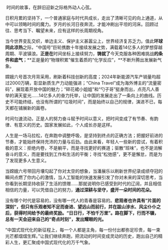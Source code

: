 ​		时间的故事，在辞旧迎新之际格外动人心弦。

​		日积月累的坚持下，一个普通家庭与时代共成长，走出了清晰可见的向上通道，从中可以领略时间的魔力。岁月的长河日夜奔流，才能冲刷出平坦的河床。回顾过往、思考当下、瞩望未来，应有这样的长周期视角。

​		当今世界变乱交织，单边主义、保护主义甚嚣尘上，世界经济复苏乏力。值此**环球同此凉热**之际，“中国号”巨轮携数十年接续发展之势，满载着14亿多人的梦想穿越周期、平波镇浪。**正是在**时间坐标上接续努力，**铸就了**今天克服各种困难挑战**的条件和底气**；**正是量的“物理积累”催生着质的“化学反应”，**不断升腾出发展新气象。

​		嫦娥六号首次月背采用，刷新着科技创新的高度；2024年新能源汽车产销量均超过2000万辆，彰显新质生产力动能强进；“China Travel”成为海外博主的“流量密码”，展现着开放中国的魅力；“碎花裙小姐姐”和“勺子哥”挺身而出，点亮凡人善举的满天星光……14亿多人的奋力托举，让中国的发展走出了一条向上的曲线。历史不可能终结，也没有所谓的“垃圾时间”，而是始终以自己的规律，演进不已，每天都在铺展新的画卷。

​		时间匀速流动，正是人的努力奋斗赋予时间以意义，把时间变成了有节奏、有韵律、有意义的历史。国家发展如此，个人成长亦是这样。

​		人生是一场马拉松，在奔跑中调整呼吸，是坚持到终点的正确方法；把握好前进的节奏，才能始终保持充沛的力量与后劲。由此来看，年轻人一些新的尝试，有着积极的意义：拒绝内卷，不是躺平，而是寻找更好的赛道；驱散“班味”，也不是消解奋斗的意义，而是要找到工作和生活的平衡；寻找“松弛感”，更不是懈怠，而是为了发现更多人生意义。

​		当嫦娥六号带回月壤勾起了你对太空的想象，当潘展乐以刷新世界纪录成绩夺冠的瞬间点燃了你内心的激情，当人工智能的快速发展引发了你对未来的深切思考，当你看到长期坚持收获了生活的馈赠……那就说明你已感受到时代的辽阔，并且相信相信的力量，可以凭借自己的努力，**通过深耕与坚守，盛开一朵时间的花朵。**

​		没有哪个时代是容易的，没有哪一代人的青春是容易的。**悲观者也许具有“片面的深刻”，但只有乐观者知不足而奋进、望远山而前行，并在跋山涉水、风尘仆仆之后，获得时间给予的最终奖励。“日日行，不怕千万里”。路在脚下，行而不辍，总有一天会迎来自己的“奇点时刻”，发出耀眼的光。**

​		“中国式现代化的新征程上，每一个人都是主角，每一份付出都弥足珍贵，每一束光芒都熠熠生辉。”让我们继续奔跑，把流动的时间变成灵动的历史，跑出自己的精彩人生，更汇聚成中国式现代化的万千气象。
